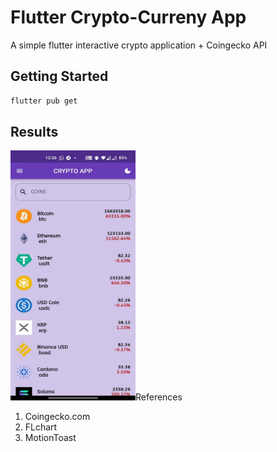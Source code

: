 # Flutter Crypto-Curreny App

A simple flutter interactive crypto application + Coingecko API

## Getting Started

```bash
flutter pub get
```

## Results
<p>
<img src="https://github.com/Vishwa-Karthik/CryptoCurrency-App/blob/main/assets/img1.jpg" width="200" height="400 />
&nbsp;
<img src="https://github.com/Vishwa-Karthik/CryptoCurrency-App/blob/main/assets/img2.jpg" width="200" height="400 />
&nbsp;
<img src="https://github.com/Vishwa-Karthik/CryptoCurrency-App/blob/main/assets/img3.jpg" width="200" height="400 />
</p>



## References
1. Coingecko.com
2. FLchart
3. MotionToast
